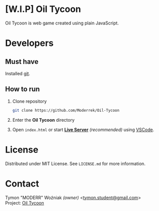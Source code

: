 # [W.I.P] Oil Tycoon
Oil Tycoon is web game created using plain JavaScript.

# Developers

## Must have

Installed [git](https://git-scm.com/downloads).


## How to run

1. Clone repository
   ```sh
   git clone https://github.com/Moderrek/Oil-Tycoon
   ```
2. Enter the **Oil Tycoon** directory

3. Open `index.html` or start [**Live Server**](https://marketplace.visualstudio.com/items?itemName=ritwickdey.LiveServer) *(recommended)* using [VSCode](https://code.visualstudio.com/).

# License
Distributed under MIT License. See `LICENSE.md` for more information.

# Contact
Tymon "MODERR" Woźniak *(owner)* <[tymon.student@gmail.com](mailto:tymon.student@gmail.com)>  
Project: [Oil Tycoon](https://github.com/Moderrek/Oil-Tycoon)